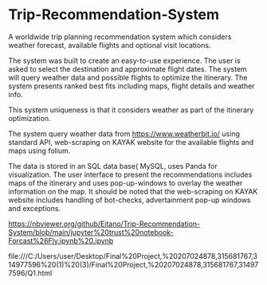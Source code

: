 # Trip-Recommendation-System

A worldwide trip planning recommendation system which considers weather forecast, available flights and optional visit locations.

The system was built to create an easy-to-use experience. The user is asked to select the destination and approximate flight dates. The system will query weather data and possible flights to optimize the itinerary. The system presents ranked best fits including maps, flight details and weather info.

This system uniqueness is that it considers weather as part of the itinerary optimization.

The system query weather data from https://www.weatherbit.io/ using standard API, web-scraping on KAYAK website for the available flights and maps using folium.

The data is stored in an SQL data base( MySQL, uses Panda for visualization. 
The user interface to present the recommendations includes maps of the itinerary and uses pop-up-windows to overlay the weather information on the map. 
It should be noted that the web-scraping on KAYAK website includes handling of bot-checks, advertainment pop-up windows and exceptions.



https://nbviewer.org/github/Eitano/Trip-Recommendation-System/blob/main/jupyter%20trust%20notebook-Forcast%26Fly.ipynb%20.ipynb



file:///C:/Users/user/Desktop/Final%20Project,%20207024878,315681767,314977596%20(1)%20(3)/Final%20Project,%20207024878,315681767,314977596/Q1.html
